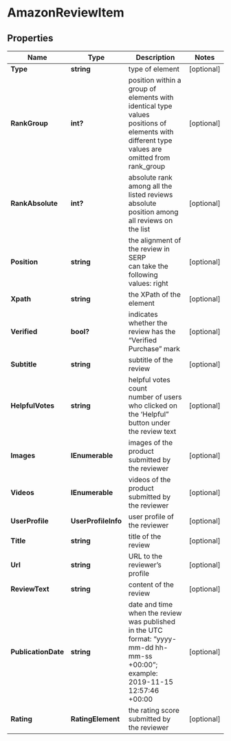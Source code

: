 # AmazonReviewItem


## Properties

| Name | Type | Description | Notes |
|------------ | ------------- | ------------- | -------------|
**Type** | **string** | type of element |[optional]|
**RankGroup** | **int?** | position within a group of elements with identical type values<br>positions of elements with different type values are omitted from rank_group |[optional]|
**RankAbsolute** | **int?** | absolute rank among all the listed reviews<br>absolute position among all reviews on the list |[optional]|
**Position** | **string** | the alignment of the review in SERP<br>can take the following values: right |[optional]|
**Xpath** | **string** | the XPath of the element |[optional]|
**Verified** | **bool?** | indicates whether the review has the “Verified Purchase” mark |[optional]|
**Subtitle** | **string** | subtitle of the review |[optional]|
**HelpfulVotes** | **string** | helpful votes count<br>number of users who clicked on the ‘Helpful” button under the review text |[optional]|
**Images** | **IEnumerable<AiModeImagesElement>** | images of the product submitted by the reviewer |[optional]|
**Videos** | **IEnumerable<VideoElement>** | videos of the product submitted by the reviewer |[optional]|
**UserProfile** | **UserProfileInfo** | user profile of the reviewer |[optional]|
**Title** | **string** | title of the review |[optional]|
**Url** | **string** | URL to the reviewer’s profile |[optional]|
**ReviewText** | **string** | content of the review |[optional]|
**PublicationDate** | **string** | date and time when the review was published<br>in the UTC format: “yyyy-mm-dd hh-mm-ss +00:00”;<br>example:<br>2019-11-15 12:57:46 +00:00 |[optional]|
**Rating** | **RatingElement** | the rating score submitted by the reviewer |[optional]|